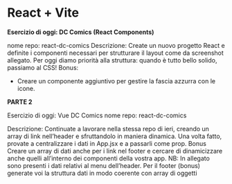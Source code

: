 # React + Vite

**Esercizio di oggi: DC Comics (React Components)**

nome repo: react-dc-comics
Descrizione:
Create un nuovo progetto React e definite i componenti necessari per strutturare il layout come da screenshot allegato.
Per oggi diamo priorità alla struttura: quando è tutto bello solido, passiamo al CSS!
Bonus:
- Creare un componente aggiuntivo per gestire la fascia azzurra con le icone.

**PARTE 2**

Esercizio di oggi: Vue DC Comics
nome repo: react-dc-comics

Descrizione:
Continuate a lavorare nella stessa repo di ieri, creando un array di link nell’header e sfruttandolo in maniera dinamica. Una volta fatto, provate a centralizzare i dati in App.jsx e a passarli come prop.
Bonus
Creare un array di dati anche per i link nel footer e cercare di dinamicizzare anche quelli all’interno dei componenti della vostra app.
NB: In allegato sono presenti i dati relativi al menu dell’header. Per il footer (bonus) generate voi la struttura dati in modo coerente con array di oggetti